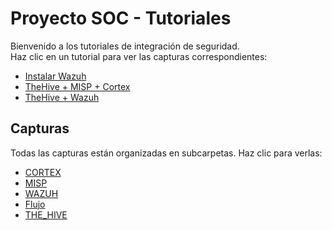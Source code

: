 # Proyecto SOC - Tutoriales

Bienvenido a los tutoriales de integración de seguridad.  
Haz clic en un tutorial para ver las capturas correspondientes:

- [Instalar Wazuh](instalar-wazuh.md)
- [TheHive + MISP + Cortex](thehive-misp-cortex.md)
- [TheHive + Wazuh](thehive-wazuh.md)

## Capturas

Todas las capturas están organizadas en subcarpetas. Haz clic para verlas:

- [CORTEX](capturas/CORTEX/)
- [MISP](capturas/MISP/)
- [WAZUH](capturas/WAZUH/)
- [Flujo](capturas/flujo/)
- [THE_HIVE](capturas/THE_HIVE/)
